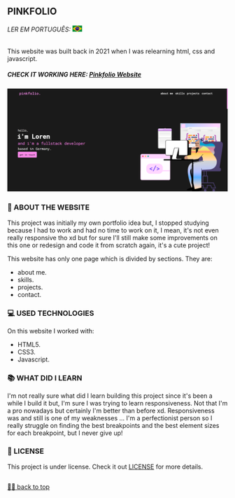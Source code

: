## PINKFOLIO

###### LER EM PORTUGUÊS: <kbd>[<img title="Bandeira do Brasil" alt="Portugues" src="Images/br.jpg" width="22">](translation/pt/README.pt.md)</kbd> <br>

<p> This website was built back in 2021 when I was relearning html, css and javascript. <p>
  
##### CHECK IT WORKING HERE: <a href="http://pinkfolio.graysse.com" target="_blank"> Pinkfolio Website </a> <br>

![Final Result](Images/preview.png) <br>

### 📑 ABOUT THE WEBSITE
This project was initially my own portfolio idea but, I stopped studying because I had to work and had no time to work on it, I mean, it's not even really responsive tho xd but for sure I'll still make some improvements on this one or redesign and code it from scratch again, it's a cute project! <br>

This website has only one page which is divided by sections. They are: <br>
- about me. <br>
- skills. <br>
- projects. <br>
- contact.

### 💻 USED TECHNOLOGIES
On this website I worked with: <br>
- HTML5.
- CSS3.
- Javascript.

### 📚 WHAT DID I LEARN
I'm not really sure what did I learn building this project since it's been a while I build it but, I'm sure I was trying to learn responsiveness. Not that I'm a pro nowadays but certainly I'm better than before xd. Responsiveness was and still is one of my weaknesses ... I'm a perfectionist person so I really struggle on finding the best breakpoints and the best element sizes for each breakpoint, but I never give up!

### 🔏 LICENSE

This project is under license. Check it out [LICENSE](LICENSE) for more details.<br>

##

[☝🏽 back to top](#pinkfolio)
